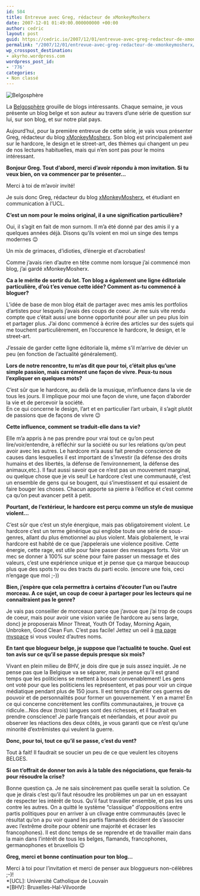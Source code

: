```yaml
---
id: 584
title: Entrevue avec Greg, rédacteur de xMonkeyMosherx
date: 2007-12-01 01:49:00.000000000 +00:00
author: cedric
layout: post
guid: https://cedric.io/2007/12/01/entrevue-avec-greg-redacteur-de-xmonkeymosherx.html
permalink: "/2007/12/01/entrevue-avec-greg-redacteur-de-xmonkeymosherx/"
wp_crosspost_destination:
- akyrho.wordpress.com
wordpress_post_id:
- '776'
categories:
- Non classé
---
```

![Belgosphère](/images/2007/11/belgosphere.jpg)

La [Belgosphère](http://www.parenthese.be/tag/Belgosph%C3%A8re/) grouille de blogs intéressants. Chaque semaine, je vous présente un blog belge et son auteur au travers d’une série de question sur lui, sur son blog, et sur notre plat pays.

Aujourd’hui, pour la première entrevue de cette série, je vais vous présenter Greg, rédacteur du blog [xMonkeyMosherx](http://blog.disobedience.be/). Son blog est principalement axé sur le hardcore, le design et le street-art, des thèmes qui changent un peu de nos lectures habituelles, mais qui n’en sont pas pour le moins intéressant. <!-- more -->

**Bonjour Greg. Tout d’abord, merci d’avoir répondu à mon invitation. Si tu veux bien, on va commencer par te présenter…**

Merci à toi de m’avoir invité!

Je suis donc Greg, rédacteur du blog [xMonkeyMosherx](http://blog.disobedience.be/), et étudiant en communication à l’UCL.

**C’est un nom pour le moins original, il a une signification particulière?**

Oui, il s’agit en fait de mon surnom. Il m’a été donné par des amis il y a quelques années déjà. Disons qu’ils voient en moi un singe des temps modernes 😉

Un mix de grimaces, d’idioties, d’énergie et d’acrobaties!

Comme j’avais rien d’autre en tête comme nom lorsque j’ai commencé mon blog, j’ai gardé xMonkeyMosherx.

**Ca a le mérite de sortir du lot. Ton blog a également une ligne éditoriale particulière, d’où t’es venue cette idée? Comment as-tu commencé à bloguer?**

L’idée de base de mon blog était de partager avec mes amis les portfolios d’artistes pour lesquels j’avais des coups de coeur. Je me suis vite rendu compte que c’était aussi une bonne opportunité pour aller un peu plus loin et partager plus. J’ai donc commencé à écrire des articles sur des sujets qui me touchent particulièrement, en l’occurence le hardcore, le design, et le street-art.

J’essaie de garder cette ligne éditoriale là, même s’il m’arrive de dévier un peu (en fonction de l’actualité généralement).

**Lors de notre rencontre, tu m’as dit que pour toi, c’était plus qu’une simple passion, mais carrément une façon de vivre. Peux-tu nous l’expliquer en quelques mots?**

C’est sûr que le hardcore, au delà de la musique, m’influence dans la vie de tous les jours. Il implique pour moi une façon de vivre, une façon d’aborder la vie et de percevoir la société.  
En ce qui concerne le design, l’art et en particulier l’art urbain, il s’agit plutôt de passions que de façons de vivre 😉

**Cette influence, comment se traduit-elle dans ta vie?**

Elle m’a appris à ne pas prendre pour vrai tout ce qu’on peut lire/voir/entendre, à réfléchir sur la société ou sur les relations qu’on peut avoir avec les autres. Le hardcore m’a aussi fait prendre conscience de causes dans lesquelles il est important de s’investir (la défense des droits humains et des libertés, la défense de l’environnement, la défense des animaux,etc.). Il faut aussi savoir que ce n’est pas un mouvement marginal, ou quelque chose que je vis seul! Le hardcore c’est une communauté, c’est un ensemble de gens qui se bougent, qui s’investissent et qui essaient de faire bouger les choses. Chacun apporte sa pierre à l’édifice et c’est comme ça qu’on peut avancer petit à petit.

**Pourtant, de l’extérieur, le hardcore est perçu comme un style de musique violent…**

C’est sûr que c’est un style énergique, mais pas obligatoirement violent. Le hardcore c’est un terme générique qui englobe toute une série de sous-genres, allant du plus émotionnel au plus violent. Mais globalement, le vrai hardcore est habité de ce que j’appelerais une violence positive. Cette énergie, cette rage, est utile pour faire passer des messages forts. Voir un mec se donner à 100% sur scène pour faire passer un message et des valeurs, c’est une expérience unique et je pense que ça marque beaucoup plus que des spots tv ou des tracts du parti ecolo. (encore une fois, ceci n’engage que moi ;-))

**Bien, j’espère que cela permettra à certains d’écouter l’un ou l’autre morceau. A ce sujet, un coup de coeur à partager pour les lecteurs qui ne connaitraient pas le genre?**

Je vais pas conseiller de morceaux parce que j’avoue que j’ai trop de coups de coeur, mais pour avoir une vision variée (le hardcore au sens large, donc) je proposerais Minor Threat, Youth Of Today, Morning Again, Unbroken, Good Clean Fun. C’est pas facile! Jettez un oeil à [ma page myspace](http://www.myspace.com/monkeymosher) si vous voulez d’autres noms.

**En tant que blogueur belge, je suppose que l’actualité te touche. Quel est ton avis sur ce qu’il se passe depuis presque six mois?**

Vivant en plein milieu de BHV, je dois dire que je suis assez inquièt. Je ne pense pas que la Belgique va se séparer, mais je pense qu’il est grand temps que les politiciens se mettent à bosser convenablement! Les gens ont voté pour que les politiciens les représentent, et pas pour voir un cirque médiatique pendant plus de 150 jours. Il est temps d’arrêter ces guerres de pouvoir et de personnalités pour former un gouvernement. Y en a marre! En ce qui concerne concrètement les conflits communautaires, je trouve ça ridicule…Nos deux (trois) langues sont des richesses, et il faudrait en prendre conscience! Je parle français et néerlandais, et pour avoir pu observer les réactions des deux côtés, je vous garanti que ce n’est qu’une minorité d’extrêmistes qui veulent la guerre.

**Donc, pour toi, tout ce qu’il se passe, c’est du vent?**

Tout à fait! Il faudrait se soucier un peu de ce que veulent les citoyens BELGES.

**Si on t’offrait de donner ton avis à la table des négociations, que ferais-tu pour résoudre la crise?**

Bonne question ça. Je ne sais sincèrement pas quelle serait la solution. Ce que je dirais c’est qu’il faut résoudre les problèmes un par un en essayant de respecter les intérêt de tous. Qu’il faut travailler ensemble, et pas les uns contre les autres. On a quitté le système “classique” d’oppositions entre partis politiques pour en arriver à un clivage entre communautés (avec le résultat qu’on a pu voir quand les partis flamands décident de s’associer avec l’extrême droite pour obtenir une majorité et écraser les francophones). Il est donc temps de se reprendre et de travailler main dans la main dans l’intérêt de tous les belges, flamands, francophones, germanophones et bruxellois 😉

**Greg, merci et bonne continuation pour ton blog…**

Merci à toi pour l’invitation et merci de penser aux bloggueurs non-célèbres ;-)!  
*[UCL]: Université Catholique de Louvain  
*[BHV]: Bruxelles-Hal-Vilvoorde